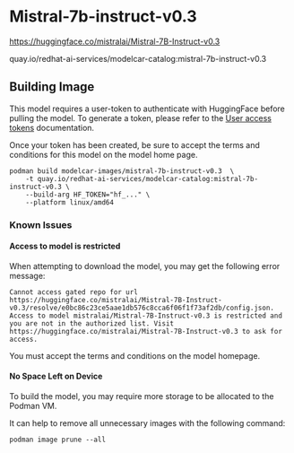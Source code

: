 # Mistral-7b-instruct-v0.3

https://huggingface.co/mistralai/Mistral-7B-Instruct-v0.3

quay.io/redhat-ai-services/modelcar-catalog:mistral-7b-instruct-v0.3

## Building Image

This model requires a user-token to authenticate with HuggingFace before pulling the model.  To generate a token, please refer to the [User access tokens](https://huggingface.co/docs/hub/en/security-tokens) documentation.

Once your token has been created, be sure to accept the terms and conditions for this model on the model home page.

```
podman build modelcar-images/mistral-7b-instruct-v0.3  \
    -t quay.io/redhat-ai-services/modelcar-catalog:mistral-7b-instruct-v0.3 \
    --build-arg HF_TOKEN="hf_..." \
    --platform linux/amd64
```

### Known Issues

#### Access to model is restricted

When attempting to download the model, you may get the following error message:

```
Cannot access gated repo for url https://huggingface.co/mistralai/Mistral-7B-Instruct-v0.3/resolve/e0bc86c23ce5aae1db576c8cca6f06f1f73af2db/config.json.
Access to model mistralai/Mistral-7B-Instruct-v0.3 is restricted and you are not in the authorized list. Visit https://huggingface.co/mistralai/Mistral-7B-Instruct-v0.3 to ask for access.
```

You must accept the terms and conditions on the model homepage.

#### No Space Left on Device

To build the model, you may require more storage to be allocated to the Podman VM.

It can help to remove all unnecessary images with the following command:

```
podman image prune --all
```

